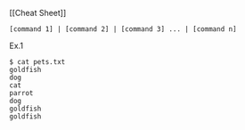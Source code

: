 [[Cheat Sheet]]
```
[command 1] | [command 2] | [command 3] ... | [command n]
```
Ex.1 
```
$ cat pets.txt
goldfish
dog
cat
parrot
dog
goldfish
goldfish
